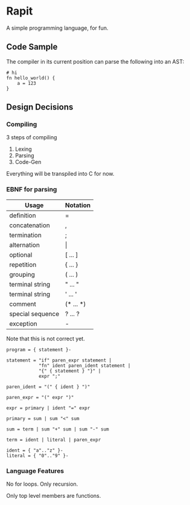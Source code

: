 # Rapit

A simple programming language, for fun.

## Code Sample

The compiler in its current position can parse the following into an AST:

```
# hi
fn hello_world() {
    a = 123
}
```

## Design Decisions

### Compiling
3 steps of compiling

1. Lexing
2. Parsing
3. Code-Gen

Everything will be transpiled into C for now.

### EBNF for parsing


| Usage | Notation |
| --- | --- |
definition |	=
concatenation | ,
termination | ;
alternation | \| |
optional | [ ... ] |
repetition | { ... } |
grouping | ( ... ) |
terminal string | " ... " |
terminal string	| ' ... ' |
comment | (* ... *) |
special sequence | ? ... ? |
exception | - |

Note that this is not correct yet.

```
program = { statement }-

statement = "if" paren_expr statement |
            "fn" ident paren_ident statement |
            "{" { statement } "}" |
            expr ";"

paren_ident = "(" { ident } ")"

paren_expr = "(" expr ")"

expr = primary | ident "=" expr

primary = sum | sum "<" sum

sum = term | sum "+" sum | sum "-" sum

term = ident | literal | paren_expr

ident = { "a".."z" }-
literal = { "0".."9" }-

```

### Language Features
No for loops. Only recursion.

Only top level members are functions.